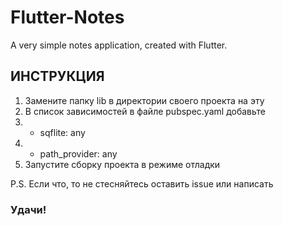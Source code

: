 # Flutter-Notes
A very simple notes application, created with Flutter.

## ИНСТРУКЦИЯ

1. Замените папку lib в директории своего проекта на эту
2. В список зависимостей в файле pubspec.yaml добавьте
  2. * sqflite: any
  2. * path_provider: any
3. Запустите сборку проекта в режиме отладки

P.S. Если что, то не стесняйтесь оставить issue или написать

### Удачи!
